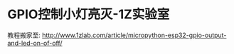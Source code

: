 # GPIO控制小灯亮灭-1Z实验室

教程搬家至: 
http://www.1zlab.com/article/micropython-esp32-gpio-output-and-led-on-of-off/